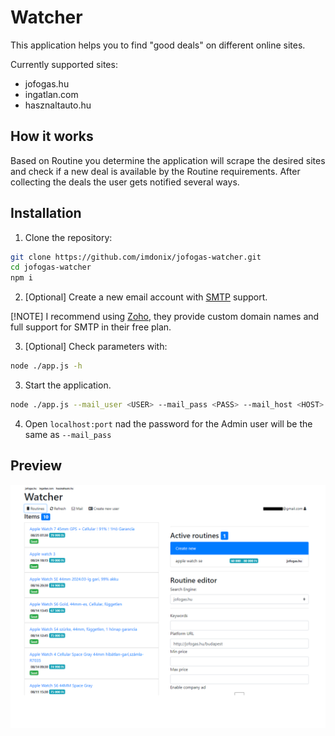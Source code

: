 # Watcher

This application helps you to find "good deals" on different online sites.

Currently supported sites:

- jofogas.hu
- ingatlan.com
- hasznaltauto.hu

## How it works

Based on Routine you determine the application will scrape the desired sites and check if a new deal is available by the Routine requirements.
After collecting the deals the user gets notified several ways.

## Installation

1. Clone the repository:

```bash
git clone https://github.com/imdonix/jofogas-watcher.git
cd jofogas-watcher
npm i
```

2. [Optional] Create a new email account with [SMTP](https://en.wikipedia.org/wiki/Simple_Mail_Transfer_Protocol) support.

[!NOTE]
I recommend using [Zoho](mail.zoho.com), they provide custom domain names and full support for SMTP in their free plan.

3. [Optional] Check parameters with:

```bash
node ./app.js -h
```

3. Start the application. 

```bash
node ./app.js --mail_user <USER> --mail_pass <PASS> --mail_host <HOST> --mail_port <PORT>
```
4. Open `localhost:port` nad the password for the Admin user will be the same as `--mail_pass`

## Preview

![In use](doc/preview.png)
